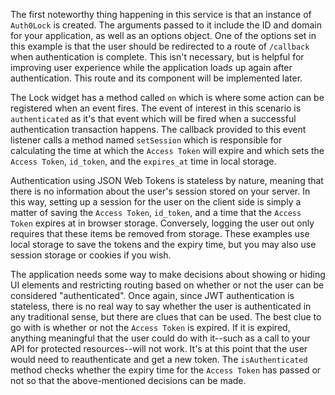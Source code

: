 The first noteworthy thing happening in this service is that an instance of `Auth0Lock` is created. The arguments passed to it include the ID and domain for your application, as well as an options object. One of the options set in this example is that the user should be redirected to a route of `/callback` when authentication is complete. This isn't necessary, but is helpful for improving user experience while the application loads up again after authentication. This route and its component will be implemented later.

The Lock widget has a method called `on` which is where some action can be registered when an event fires. The event of interest in this scenario is `authenticated` as it's that event which will be fired when a successful authentication transaction happens. The callback provided to this event listener calls a method named `setSession` which is responsible for calculating the time at which the `Access Token` will expire and which sets the `Access Token`, `id_token`, and the `expires_at` time in local storage.

Authentication using JSON Web Tokens is stateless by nature, meaning that there is no information about the user's session stored on your server. In this way, setting up a session for the user on the client side is simply a matter of saving the `Access Token`, `id_token`, and a time that the `Access Token` expires at in browser storage. Conversely, logging the user out only requires that these items be removed from storage. These examples use local storage to save the tokens and the expiry time, but you may also use session storage or cookies if you wish.

The application needs some way to make decisions about showing or hiding UI elements and restricting routing based on whether or not the user can be considered "authenticated". Once again, since JWT authentication is stateless, there is no real way to say whether the user is authenticated in any traditional sense, but there are clues that can be used. The best clue to go with is whether or not the `Access Token` is expired. If it is expired, anything meaningful that the user could do with it--such as a call to your API for protected resources--will not work. It's at this point that the user would need to reauthenticate and get a new token. The `isAuthenticated` method checks whether the expiry time for the `Access Token` has passed or not so that the above-mentioned decisions can be made.
